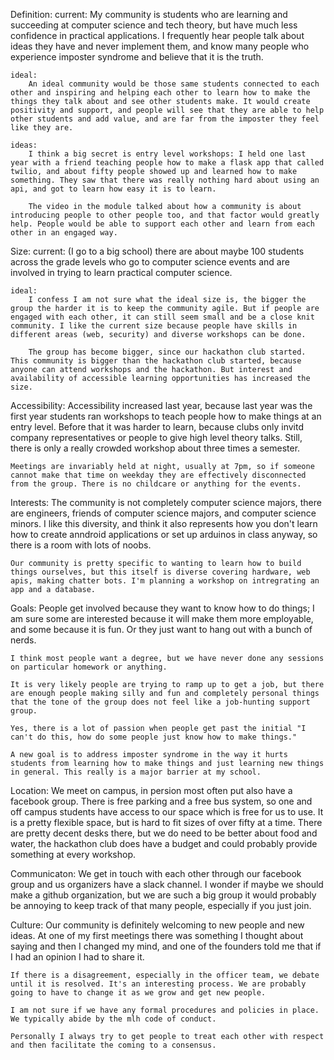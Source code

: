 Definition:
	current:
		My community is students who are learning and succeeding at computer science and tech theory, but have much less confidence in practical applications. I frequently hear people talk about ideas they have and never implement them, and know many people who experience imposter syndrome and believe that it is the truth.

	ideal:
		An ideal community would be those same students connected to each other and inspiring and helping each other to learn how to make the things they talk about and see other students make. It would create positivity and support, and people will see that they are able to help other students and add value, and are far from the imposter they feel like they are.

	ideas:
		I think a big secret is entry level workshops: I held one last year with a friend teaching people how to make a flask app that called twilio, and about fifty people showed up and learned how to make something. They saw that there was really nothing hard about using an api, and got to learn how easy it is to learn.

		The video in the module talked about how a community is about introducing people to other people too, and that factor would greatly help. People would be able to support each other and learn from each other in an engaged way.

Size:
	current:
		(I go to a big school) there are about maybe 100 students across the grade levels who go to computer science events and are involved in trying to learn practical computer science.

	ideal:
		I confess I am not sure what the ideal size is, the bigger the group the harder it is to keep the community agile. But if people are engaged with each other, it can still seem small and be a close knit community. I like the current size because people have skills in different areas (web, security) and diverse workshops can be done.

		The group has become bigger, since our hackathon club started. This community is bigger than the hackathon club started, because anyone can attend workshops and the hackathon. But interest and availability of accessible learning opportunities has increased the size.

Accessibility:
	Accessibility increased last year, because last year was the first year students ran workshops to teach people how to make things at an entry level. Before that it was harder to learn, because clubs only invitd company representatives or people to give high level theory talks. Still, there is only a really crowded workshop about three times a semester.

	Meetings are invariably held at night, usually at 7pm, so if someone cannot make that time on weekday they are effectively disconnected from the group. There is no childcare or anything for the events.

Interests:
	The community is not completely computer science majors, there are engineers, friends of computer science majors, and computer science minors. I like this diversity, and think it also represents how you don't learn how to create anndroid applications or set up arduinos in class anyway, so there is a room with lots of noobs.

	Our community is pretty specific to wanting to learn how to build things ourselves, but this itself is diverse covering hardware, web apis, making chatter bots. I'm planning a workshop on intregrating an app and a database. 

Goals:
	People get involved because they want to know how to do things; I am sure some are interested because it will make them more employable, and some because it is fun. Or they just want to hang out with a bunch of nerds. 

	I think most people want a degree, but we have never done any sessions on particular homework or anything.

	It is very likely people are trying to ramp up to get a job, but there are enough people making silly and fun and completely personal things that the tone of the group does not feel like a job-hunting support group.

	Yes, there is a lot of passion when people get past the initial "I can't do this, how do some people just know how to make things."

	A new goal is to address imposter syndrome in the way it hurts students from learning how to make things and just learning new things in general. This really is a major barrier at my school.

Location:
	We meet on campus, in persion most often put also have a facebook group. There is free parking and a free bus system, so one and off campus students have access to our space which is free for us to use. It is a pretty flexible space, but is hard to fit sizes of over fifty at a time. There are pretty decent desks there, but we do need to be better about food and water, the hackathon club does have a budget and could probably provide something at every workshop.

Communicaton:
	We get in touch with each other through our facebook group and us organizers have a slack channel. I wonder if maybe we should make a github organization, but we are such a big group it would probably be annoying to keep track of that many people, especially if you just join.

Culture:
	Our community is definitely welcoming to new people and new ideas. At one of my first meetings there was something I thought about saying and then I changed my mind, and one of the founders told me that if I had an opinion I had to share it.

	If there is a disagreement, especially in the officer team, we debate until it is resolved. It's an interesting process. We are probably going to have to change it as we grow and get new people.

	I am not sure if we have any formal procedures and policies in place. We typically abide by the mlh code of conduct.

	Personally I always try to get people to treat each other with respect and then facilitate the coming to a consensus.